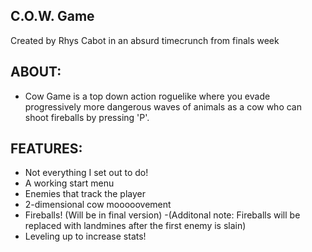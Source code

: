 ## C.O.W. Game
Created by Rhys Cabot in an absurd timecrunch from finals week

## ABOUT:
- Cow Game is a top down action roguelike where you evade progressively more dangerous waves of animals as a cow who can shoot fireballs by pressing 'P'.

## FEATURES:
- Not everything I set out to do!
- A working start menu
- Enemies that track the player
- 2-dimensional cow mooooovement
- Fireballs! (Will be in final version)
-(Additonal note: Fireballs will be replaced with landmines after the first enemy is slain)
- Leveling up to increase stats!
